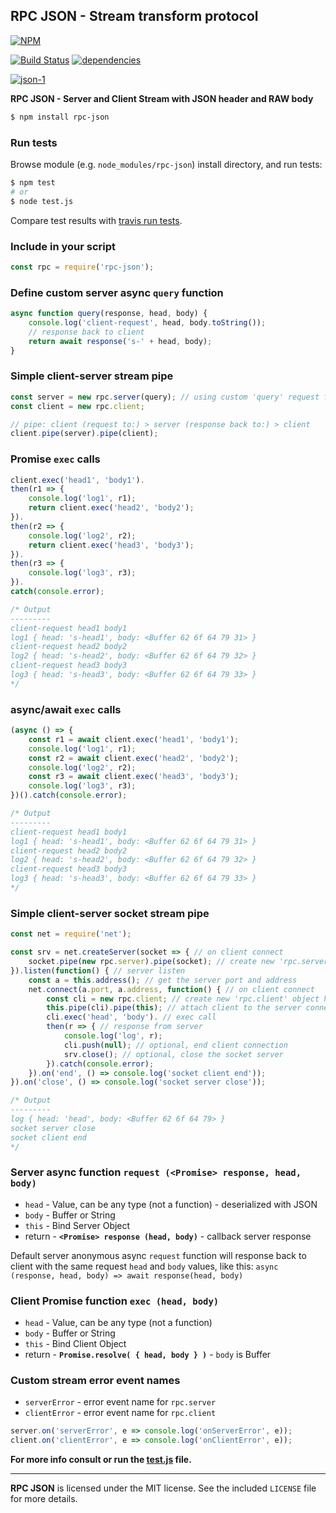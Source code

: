 ## RPC JSON - Stream transform protocol
[![NPM](https://nodei.co/npm/rpc-json.png?downloads=true&downloadRank=true&stars=true)](https://nodei.co/npm/rpc-json/)

[![Build Status](https://travis-ci.org/RealTimeCom/rpc-json.svg?branch=master)](http://travis-ci.org/RealTimeCom/rpc-json)
[![dependencies](https://david-dm.org/RealTimeCom/rpc-json.svg)](https://david-dm.org/RealTimeCom/rpc-json)

[![json-1](https://cloud.githubusercontent.com/assets/22455434/22550324/2ccec420-e958-11e6-88c2-51fbe948c362.png)](https://github.com/RealTimeCom/rpc-json)

**RPC JSON - Server and Client Stream with JSON header and RAW body**
```sh
$ npm install rpc-json
```
### Run tests
Browse module (e.g. `node_modules/rpc-json`) install directory, and run tests:
```sh
$ npm test
# or
$ node test.js
```
Compare test results with <a href="https://travis-ci.org/RealTimeCom/rpc-json">travis run tests</a>.

### Include in your script
```js
const rpc = require('rpc-json');
```
### Define custom server async `query` function
```js
async function query(response, head, body) {
    console.log('client-request', head, body.toString());
    // response back to client
    return await response('s-' + head, body);
}
```
### Simple client-server stream pipe
```js
const server = new rpc.server(query); // using custom 'query' request function
const client = new rpc.client;

// pipe: client (request to:) > server (response back to:) > client
client.pipe(server).pipe(client);
```
### Promise `exec` calls
```js
client.exec('head1', 'body1').
then(r1 => {
    console.log('log1', r1);
    return client.exec('head2', 'body2');
}).
then(r2 => {
    console.log('log2', r2);
    return client.exec('head3', 'body3');
}).
then(r3 => {
    console.log('log3', r3);
}).
catch(console.error);

/* Output
---------
client-request head1 body1
log1 { head: 's-head1', body: <Buffer 62 6f 64 79 31> }
client-request head2 body2
log2 { head: 's-head2', body: <Buffer 62 6f 64 79 32> }
client-request head3 body3
log3 { head: 's-head3', body: <Buffer 62 6f 64 79 33> }
*/
```
### async/await `exec` calls
```js
(async () => {
    const r1 = await client.exec('head1', 'body1');
    console.log('log1', r1);
    const r2 = await client.exec('head2', 'body2');
    console.log('log2', r2);
    const r3 = await client.exec('head3', 'body3');
    console.log('log3', r3);
})().catch(console.error);

/* Output
---------
client-request head1 body1
log1 { head: 's-head1', body: <Buffer 62 6f 64 79 31> }
client-request head2 body2
log2 { head: 's-head2', body: <Buffer 62 6f 64 79 32> }
client-request head3 body3
log3 { head: 's-head3', body: <Buffer 62 6f 64 79 33> }
*/
```
### Simple client-server socket stream pipe
```js
const net = require('net');

const srv = net.createServer(socket => { // on client connect
    socket.pipe(new rpc.server).pipe(socket); // create new 'rpc.server' object here, to reset data flow on each client
}).listen(function() { // server listen
    const a = this.address(); // get the server port and address
    net.connect(a.port, a.address, function() { // on client connect
        const cli = new rpc.client; // create new 'rpc.client' object here, to reset data flow on each client
        this.pipe(cli).pipe(this); // attach client to the server connection
        cli.exec('head', 'body'). // exec call
        then(r => { // response from server
            console.log('log', r);
            cli.push(null); // optional, end client connection
            srv.close(); // optional, close the socket server
        }).catch(console.error);
    }).on('end', () => console.log('socket client end'));
}).on('close', () => console.log('socket server close'));

/* Output
---------
log { head: 'head', body: <Buffer 62 6f 64 79> }
socket server close
socket client end
*/
```
### Server async function `request (<Promise> response, head, body)`
* `head` - Value, can be any type (not a function) - deserialized with JSON
* `body` - Buffer or String
* `this` - Bind Server Object
* return - <b><code>&lt;Promise&gt; response (head, body)</code></b> - callback server response

Default server anonymous async `request` function will response back to client with the same request `head` and `body` values, like this: `async (response, head, body) => await response(head, body)`

### Client Promise function `exec (head, body)`
* `head` - Value, can be any type (not a function)
* `body` - Buffer or String
* `this` - Bind Client Object
* return - <b><code>Promise.resolve( { head, body } )</code></b> - `body` is Buffer

### Custom stream error event names
* `serverError` - error event name for `rpc.server`
* `clientError` - error event name for `rpc.client`

```js
server.on('serverError', e => console.log('onServerError', e));
client.on('clientError', e => console.log('onClientError', e));
```

**For more info consult or run the <a href="https://github.com/RealTimeCom/rpc-json/blob/master/test.js"><b>test.js</b></a> file.**

--------------------------------------------------------
**RPC JSON** is licensed under the MIT license. See the included `LICENSE` file for more details.
